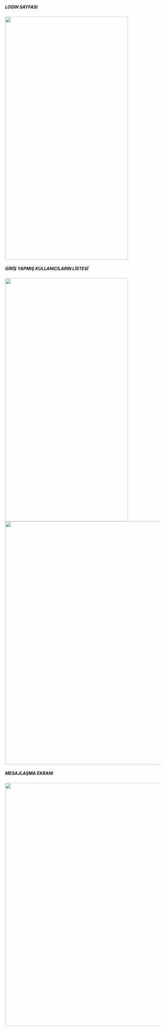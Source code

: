 
<h5>LOGIN SAYFASI</h5>
<img src="https://github.com/arifaydiiin/SignalR_Message_App/assets/65566449/383128d0-d77f-44c5-918c-f3dc835f28dc" width="400" height="790">
<h5>GİRİŞ YAPMIŞ KULLANICILARIN LİSTESİ</h5>
<img src="https://github.com/arifaydiiin/SignalR_Message_App/assets/65566449/8d30843a-c51c-4048-8f95-2f4946bfae66" width="400" height="790">
<img src="https://github.com/arifaydiiin/SignalR_Message_App/assets/65566449/46719b47-2e08-4258-901d-b2250ae631e8" width="1200" height="790">
<h5>MESAJLAŞMA EKRANI</h5>
<img src="https://github.com/arifaydiiin/SignalR_Message_App/assets/65566449/7a14a092-b76e-4644-8522-94ba9e3692f4" width="1200" height="790">




